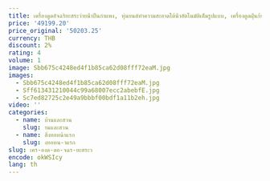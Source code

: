 ```yaml
---
title: เครื่องดูดอัจฉริยะสระว่ายน้ําปีนกําแพง, หุ่นยนต์ทําความสะอาดใต้น้ําอัตโนมัติเต็มรูปแบบ, เครื่องดูดฝุ่นก้นสระว่ายน้ํา
price: '49199.20'
price_original: '50203.25'
currency: THB
discount: 2%
rating: 4
volume: 1
image: Sbb675c4248ed4f1b85ca62d08fff72eaM.jpg
images:
  - Sbb675c4248ed4f1b85ca62d08fff72eaM.jpg
  - Sff613431210044c99a68007ecc2abebfE.jpg
  - Sc7ed82725c2e49a9bbbf00bdf1a11b2eh.jpg
video: ''
categories:
  - name: บ้านและสวน
    slug: านและสวน
  - name: สิ่งทอหน้าแรก
    slug: งทอหน-าแรก
slug: เคร-องด-ดอ-จฉร-ยะสระว
encode: okWSIcy
lang: th
---
```

  